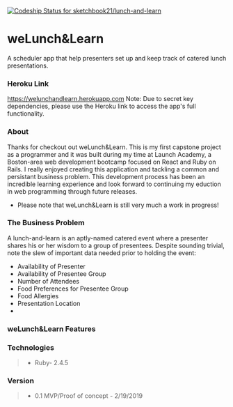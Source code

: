 [![Codeship Status for sketchbook21/lunch-and-learn](https://app.codeship.com/projects/e11e4210-0951-0137-fc98-06b77dea8d40/status?branch=master)](https://app.codeship.com/projects/326128)

# weLunch&Learn
A scheduler app that help presenters set up and keep track of catered lunch presentations.

### Heroku Link
https://welunchandlearn.herokuapp.com
Note: Due to secret key dependencies, please use the Heroku link to access the app's full functionality.


### About
Thanks for checkout out weLunch&Learn. This is my first capstone project as a programmer and it was built during my time at Launch Academy, a Boston-area web development bootcamp focused on React and Ruby on Rails. I really enjoyed creating this application and tackling a common and persistant business problem. This development process has been an incredible learning experience and look forward to continuing my eduction in web programming through future releases. 

* Please note that weLunch&Learn is still very much a work in progress!

### The Business Problem
A lunch-and-learn is an aptly-named catered event where a presenter shares his or her wisdom to a group of presentees. Despite sounding trivial, note the slew of important data needed prior to holding the event:
* Availability of Presenter
* Availability of Presentee Group
* Number of Attendees
* Food Preferences for Presentee Group
* Food Allergies
* Presentation Location
* 

### weLunch&Learn Features


### Technologies

> - Ruby- 2.4.5


### Version
> - 0.1 MVP/Proof of concept - 2/19/2019
